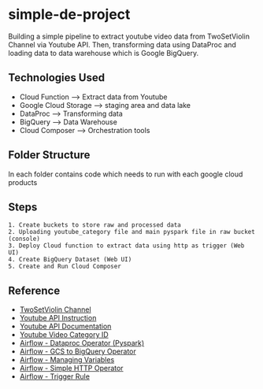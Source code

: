 # simple-de-project
Building a simple pipeline to extract youtube video data from TwoSetViolin Channel via Youtube API. Then, transforming data using DataProc and loading data to data warehouse which is Google BigQuery.
## Technologies Used
- Cloud Function --> Extract data from Youtube
- Google Cloud Storage --> staging area and data lake
- DataProc --> Transforming data
- BigQuery --> Data Warehouse
- Cloud Composer --> Orchestration tools
## Folder Structure
In each folder contains code which needs to run with each google cloud products
## Steps
    1. Create buckets to store raw and processed data
    2. Uploading youtube_category file and main pyspark file in raw bucket (console)
    3. Deploy Cloud function to extract data using http as trigger (Web UI)
    4. Create BigQuery Dataset (Web UI)
    5. Create and Run Cloud Composer
## Reference
- [TwoSetViolin Channel](https://youtube.com/c/twosetviolin)
- [Youtube API Instruction](https://youtu.be/SwSbnmqk3zY)
- [Youtube API Documentation](https://developers.google.com/youtube/v3/docs)
- [Youtube Video Category ID](https://mixedanalytics.com/youtube-video-category-id-list/)
- [Airflow - Dataproc Operator (Pyspark)](https://airflow.apache.org/docs/apache-airflow-providers-google/stable/_modules/tests/system/providers/google/cloud/dataproc/example_dataproc_pyspark.html)
- [Airflow - GCS to BigQuery Operator](https://airflow.apache.org/docs/apache-airflow-providers-google/stable/operators/cloud/gcs.html#howto-operator-gcstobigqueryoperator)
- [Airflow - Managing Variables](https://airflow.apache.org/docs/apache-airflow/stable/howto/variable.html)
- [Airflow - Simple HTTP Operator](https://airflow.apache.org/docs/apache-airflow-providers-http/stable/operators.htm)
- [Airflow - Trigger Rule](https://airflow.apache.org/docs/apache-airflow/1.10.5/concepts.html?highlight=trigger%20rule#)